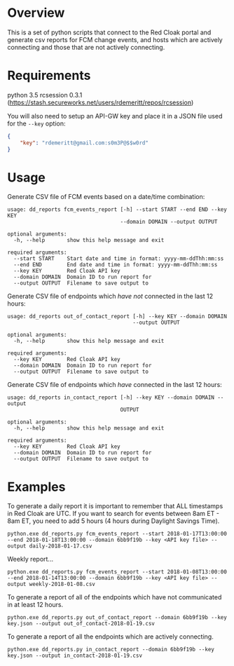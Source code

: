 # Overview
This is a set of python scripts that connect to the Red Cloak portal and generate csv reports for FCM change events,
and hosts which are actively connecting and those that are not actively connecting.


# Requirements
python 3.5
rcsession 0.3.1 (<https://stash.secureworks.net/users/rdemeritt/repos/rcsession>)

You will also need to setup an API-GW key and place it in a JSON file used for the `--key` option:
```json
{
    "key": "rdemeritt@gmail.com:s0m3P@$$w0rd"
}
```

# Usage
Generate CSV file of FCM events based on a date/time combination:
```
usage: dd_reports fcm_events_report [-h] --start START --end END --key KEY
                                    --domain DOMAIN --output OUTPUT

optional arguments:
  -h, --help       show this help message and exit

required arguments:
  --start START    Start date and time in format: yyyy-mm-ddThh:mm:ss
  --end END        End date and time in format: yyyy-mm-ddThh:mm:ss
  --key KEY        Red Cloak API key
  --domain DOMAIN  Domain ID to run report for
  --output OUTPUT  Filename to save output to
```

Generate CSV file of endpoints which *have not* connected in the last 12 hours:
```
usage: dd_reports out_of_contact_report [-h] --key KEY --domain DOMAIN
                                        --output OUTPUT

optional arguments:
  -h, --help       show this help message and exit

required arguments:
  --key KEY        Red Cloak API key
  --domain DOMAIN  Domain ID to run report for
  --output OUTPUT  Filename to save output to
```

Generate CSV file of endpoints which *have* connected in the last 12 hours:
```
usage: dd_reports in_contact_report [-h] --key KEY --domain DOMAIN --output
                                    OUTPUT

optional arguments:
  -h, --help       show this help message and exit

required arguments:
  --key KEY        Red Cloak API key
  --domain DOMAIN  Domain ID to run report for
  --output OUTPUT  Filename to save output to

```

# Examples
To generate a daily report it is important to remember that ALL timestamps in Red Cloak are UTC. If you want to search for events between 8am ET - 8am ET, you need to add 5 hours (4 hours during Daylight Savings Time).
```
python.exe dd_reports.py fcm_events_report --start 2018-01-17T13:00:00 --end 2018-01-18T13:00:00 --domain 6bb9f19b --key <API key file> --output daily-2018-01-17.csv
```

Weekly report...
```
python.exe dd_reports.py fcm_events_report --start 2018-01-08T13:00:00 --end 2018-01-14T13:00:00 --domain 6bb9f19b --key <API key file> --output weekly-2018-01-08.csv
```

To generate a report of all of the endpoints which have not communicated in at least 12 hours.
```
python.exe dd_reports.py out_of_contact_report --domain 6bb9f19b --key key.json --output out_of_contact-2018-01-19.csv
```

To generate a report of all the endpoints which are actively connecting.
```
python.exe dd_reports.py in_contact_report --domain 6bb9f19b --key key.json --output in_contact-2018-01-19.csv
```